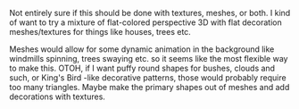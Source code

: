 Not entirely sure if this should be done with textures, meshes, or both.
I kind of want to try a mixture of flat-colored perspective 3D with
flat decoration meshes/textures for things like houses, trees etc.

Meshes would allow for some dynamic animation in the background like
windmills spinning, trees swaying etc. so it seems like the most flexible
way to make this. OTOH, if I want puffy round shapes for bushes, clouds
and such, or King's Bird -like decorative patterns, those would probably
require too many triangles. Maybe make the primary shapes out of meshes
and add decorations with textures.